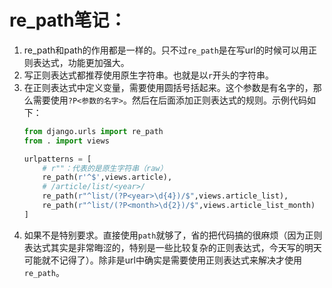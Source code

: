 # re_path笔记：
1. re_path和path的作用都是一样的。只不过`re_path`是在写url的时候可以用正则表达式，功能更加强大。
2. 写正则表达式都推荐使用原生字符串。也就是以`r`开头的字符串。
3. 在正则表达式中定义变量，需要使用圆括号括起来。这个参数是有名字的，那么需要使用`?P<参数的名字>`。然后在后面添加正则表达式的规则。示例代码如下：
    ```python
    from django.urls import re_path
    from . import views

    urlpatterns = [
        # r""：代表的是原生字符串（raw）
        re_path(r'^$',views.article),
        # /article/list/<year>/
        re_path(r"^list/(?P<year>\d{4})/$",views.article_list),
        re_path(r"^list/(?P<month>\d{2})/$",views.article_list_month)
    ]
    ```
4. 如果不是特别要求。直接使用`path`就够了，省的把代码搞的很麻烦（因为正则表达式其实是非常晦涩的，特别是一些比较复杂的正则表达式，今天写的明天可能就不记得了）。除非是url中确实是需要使用正则表达式来解决才使用`re_path`。